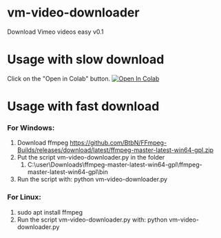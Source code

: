 # vm-video-downloader
Download Vimeo videos easy v0.1

# Usage with slow download
Click on the "Open in Colab" button.
<a href="https://colab.research.google.com/github/limontec/vm-video-downloader/blob/master/VMVideoDownloader.ipynb" target="_parent\"><img src="https://colab.research.google.com/assets/colab-badge.svg" alt="Open In Colab"/></a>

# Usage with fast download

### For Windows:
1. Download ffmpeg https://github.com/BtbN/FFmpeg-Builds/releases/download/latest/ffmpeg-master-latest-win64-gpl.zip 
2. Put the script vm-video-downloader.py in the folder
   1. C:\user\Downloads\ffmpeg-master-latest-win64-gpl\ffmpeg-master-latest-win64-gpl\bin
4. Run the script with: python vm-video-downloader.py

### For Linux:
1. sudo apt install ffmpeg
2. Run the script vm-video-downloader.py with: python vm-video-downloader.py

